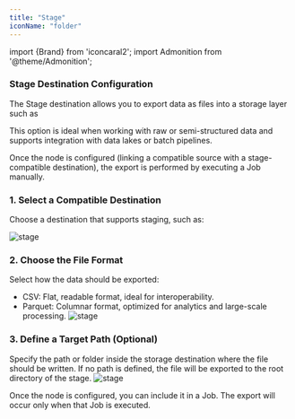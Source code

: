 ```yaml
---
title: "Stage"
iconName: "folder"
---
```

import {Brand} from 'iconcaral2';
import Admonition from '@theme/Admonition';

### Stage Destination Configuration
The Stage destination allows you to export data as files into a storage layer such as

<div className="row gap--crest margin-horiz--xs">
    <Brand name="AWS" size={45} />
    <Brand name="snowflake" size={45} />
    <Brand name="Azure" size={45} />
    <Brand name="Databricks" size={45} />
    <Brand name="GoogleStorage" size={45} />
</div>


This option is ideal when working with raw or semi-structured data and supports integration with data lakes or batch pipelines.

Once the node is configured (linking a compatible source with a stage-compatible destination), the export is performed by executing a Job manually.

### 1. Select a Compatible Destination
Choose a destination that supports staging, such as:

![stage](/img/node/stage/destination.png)

### 2. Choose the File Format
Select how the data should be exported:

- CSV: Flat, readable format, ideal for interoperability.
- Parquet: Columnar format, optimized for analytics and large-scale processing.
![stage](/img/node/stage/file.png)

### 3. Define a Target Path (Optional)
Specify the path or folder inside the storage destination where the file should be written.
If no path is defined, the file will be exported to the root directory of the stage.
![stage](/img/node/stage/route.png)


<Admonition type="tip">
    Once the node is configured, you can include it in a Job. The export will occur only when that Job is executed.
</Admonition >